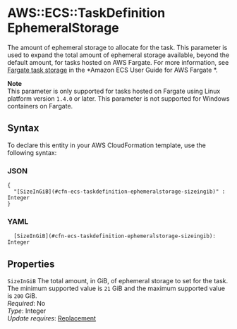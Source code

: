 # AWS::ECS::TaskDefinition EphemeralStorage<a name="aws-properties-ecs-taskdefinition-ephemeralstorage"></a>

The amount of ephemeral storage to allocate for the task\. This parameter is used to expand the total amount of ephemeral storage available, beyond the default amount, for tasks hosted on AWS Fargate\. For more information, see [Fargate task storage](https://docs.aws.amazon.com/AmazonECS/latest/userguide/using_data_volumes.html) in the *Amazon ECS User Guide for AWS Fargate *\.

**Note**  
This parameter is only supported for tasks hosted on Fargate using Linux platform version `1.4.0` or later\. This parameter is not supported for Windows containers on Fargate\.

## Syntax<a name="aws-properties-ecs-taskdefinition-ephemeralstorage-syntax"></a>

To declare this entity in your AWS CloudFormation template, use the following syntax:

### JSON<a name="aws-properties-ecs-taskdefinition-ephemeralstorage-syntax.json"></a>

```
{
  "[SizeInGiB](#cfn-ecs-taskdefinition-ephemeralstorage-sizeingib)" : Integer
}
```

### YAML<a name="aws-properties-ecs-taskdefinition-ephemeralstorage-syntax.yaml"></a>

```
  [SizeInGiB](#cfn-ecs-taskdefinition-ephemeralstorage-sizeingib): Integer
```

## Properties<a name="aws-properties-ecs-taskdefinition-ephemeralstorage-properties"></a>

`SizeInGiB`  <a name="cfn-ecs-taskdefinition-ephemeralstorage-sizeingib"></a>
The total amount, in GiB, of ephemeral storage to set for the task\. The minimum supported value is `21` GiB and the maximum supported value is `200` GiB\.  
*Required*: No  
*Type*: Integer  
*Update requires*: [Replacement](https://docs.aws.amazon.com/AWSCloudFormation/latest/UserGuide/using-cfn-updating-stacks-update-behaviors.html#update-replacement)
